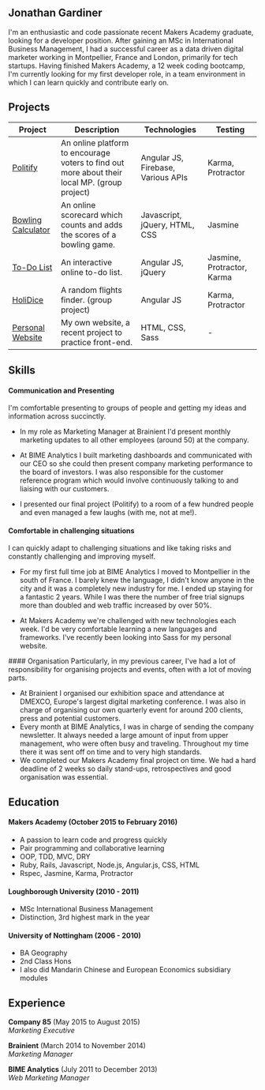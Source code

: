 ## Jonathan Gardiner

I'm an enthusiastic and code passionate recent Makers Academy graduate, looking for a developer position. After gaining an MSc in International Business Management, I had a successful career as a data driven digital marketer working in Montpellier, France and London, primarily for tech startups. Having finished Makers Academy, a 12 week coding bootcamp, I'm currently looking for my first developer role, in a team environment in which I can learn quickly and contribute early on.

## Projects

Project | Description | Technologies | Testing
--- | --- | --- | ---
[Politify](https://github.com/jelgar1/politify) | An online platform to encourage voters to find out more about their local MP. (group project) | Angular JS, Firebase, Various APIs | Karma, Protractor
[Bowling Calculator](https://github.com/jelgar1/bowling-challenge) | An online scorecard which counts and adds the scores of a bowling game. | Javascript, jQuery, HTML, CSS | Jasmine
[To-Do List](https://github.com/jelgar1/todo_challenge) | An interactive online to-do list. | Angular JS, jQuery |  Jasmine, Protractor, Karma
[HoliDice](https://github.com/jelgar1/HoliDice) | A random flights finder. (group project) | Angular JS | Karma, Protractor
[Personal Website](https://jelgar1.github.io/) | My own website, a recent project to practice front-end. | HTML, CSS, Sass | -

## Skills

#### Communication and Presenting

I'm comfortable presenting to groups of people and getting my ideas and information across succinctly.

- In my role as Marketing Manager at Brainient I'd present monthly marketing updates to all other employees (around 50) at the company.

- At BIME Analytics I built marketing dashboards and communicated with our CEO so she could then present company marketing performance to the board of investors. I was also responsible for the customer reference program which would involve continuously talking to and liaising with our customers.

- I presented our final project (Politify) to a room of a few hundred people and even managed a few laughs (with me, not at me!).

#### Comfortable in challenging situations
I can quickly adapt to challenging situations and like taking risks and constantly challenging and improving myself.

- For my first full time job at BIME Analytics I moved to Montpellier in the south of France. I barely knew the language, I didn't know anyone in the city and it was a completely new industry for me. I ended up staying for a fantastic 2 years. While I was there the number of free trial signups more than doubled and web traffic increased by over 50%.

- At Makers Academy we're challenged with new technologies each week. I'd be very comfortable learning a new languages and frameworks. I've recently been looking into Sass for my personal website.

#### Organisation
Particularly, in my previous career, I've had a lot of responsibility for organising projects and events, often with a lot of moving parts.
- At Brainient I organised our exhibition space and attendance at DMEXCO, Europe's largest digital marketing conference. I was also in charge of organising our own quarterly event for around 200 clients, press and potential customers.
- Every month at BIME Analytics, I was in charge of sending the company newsletter. It always needed a large amount of input from upper management, who were often busy and traveling. Throughout my time there it was sent off on time and to very high standards.
- We completed our Makers Academy final project on time. We had a hard deadline of 2 weeks so daily stand-ups, retrospectives and good organisation was essential.

## Education

#### Makers Academy (October 2015 to February 2016)

- A passion to learn code and progress quickly
- Pair programming and collaborative learning
- OOP, TDD, MVC, DRY
- Ruby, Rails, Javascript, Node.js, Angular.js, CSS, HTML
- Rspec, Jasmine, Karma, Protractor

#### Loughborough University (2010 - 2011)

- MSc International Business Management
- Distinction, 3rd highest mark in the year

#### University of Nottingham (2006 - 2010)

- BA Geography
- 2nd Class Hons
- I also did Mandarin Chinese and European Economics subsidiary modules

## Experience

**Company 85** (May 2015 to August 2015)   
*Marketing Executive*

**Brainient** (March 2014 to November 2014)  
*Marketing Manager*

**BIME Analytics** (July 2011 to December 2013)     
*Web Marketing Manager*
